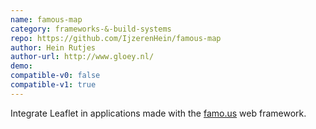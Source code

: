 ```yaml
---
name: famous-map
category: frameworks-&-build-systems
repo: https://github.com/IjzerenHein/famous-map
author: Hein Rutjes
author-url: http://www.gloey.nl/
demo: 
compatible-v0: false
compatible-v1: true
---
```


Integrate Leaflet in applications made with the <a href="http://famo.us">famo.us</a> web framework.
